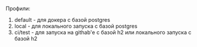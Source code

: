 Профили:
1) default - для докера с базой postgres
2) local - для локального запуска с базой postgres
3) ci/test - для запуска на githab'е с базой h2 или локального запуска с базой h2  